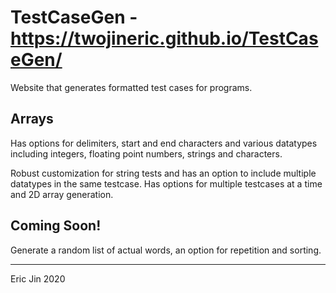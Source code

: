 # TestCaseGen - https://twojineric.github.io/TestCaseGen/
 Website that generates formatted test cases for programs.

## Arrays
 Has options for delimiters, start and end characters and various datatypes
 including integers, floating point numbers, strings and characters.

 Robust customization for string tests and has an option to include multiple datatypes in the same testcase.
 Has options for multiple testcases at a time and 2D array generation.

## Coming Soon!
 Generate a random list of actual words, an option for repetition and sorting.

 ---
 Eric Jin 2020
